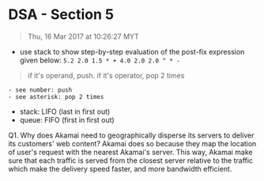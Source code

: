 # DSA - Section 5
> Thu, 16 Mar 2017 at 10:26:27 MYT

- use stack to show step-by-step evaluation of the post-fix expression given below:
`5.2 2.0 1.5 * + 4.0 2.0 2.0 ^ * -`
> if it's operand, push. if it's operator, pop 2 times

    - see number: push
    - see asterisk: pop 2 times
- stack: LIFO (last in first out)
- queue: FIFO (first in first out)

Q1. Why does Akamai need to geographically disperse its servers to deliver its customers' web content?
Akamai does so because they map the location of user's request with the nearest Akamai's server. This way, Akamai make sure that each traffic is served from the closest server relative to the traffic which make the delivery speed faster, and more bandwidth efficient.
